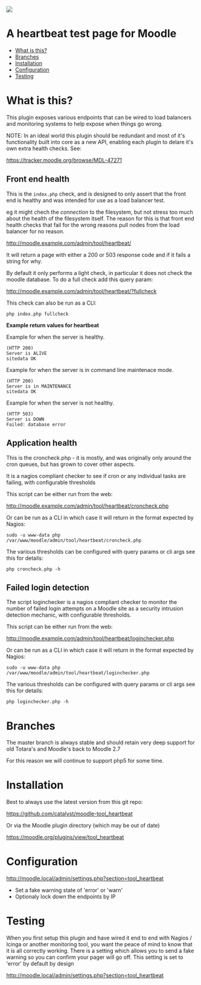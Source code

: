 <a href="https://travis-ci.org/catalyst/moodle-tool_heartbeat">
<img src="https://travis-ci.org/catalyst/moodle-tool_heartbeat.svg?branch=master">
</a>

# A heartbeat test page for Moodle

* [What is this?](#what-is-this)
* [Branches](#branches)
* [Installation](#installation)
* [Configuration](#configuration)
* [Testing](#testing)

# What is this?

This plugin exposes various endpoints that can be wired to load balancers and monitoring systems to help expose when things go wrong.

NOTE: In an ideal world this plugin should be redundant and most of it's functionality built into core as a new API, enabling each plugin to delare it's own extra health checks. See:

https://tracker.moodle.org/browse/MDL-47271


## Front end health

This is the ```index.php``` check, and is designed to only assert that the front end is healthy and was intended for use as a load balancer test.

eg it might chech the *connection* to the filesystem, but not stress too much about the health of the filesystem itself. The reason for this is that front end health checks that fail for the wrong reasons pull nodes from the load balancer for no reason.

http://moodle.example.com/admin/tool/heartbeat/

It will return a page with either a 200 or 503 response code and if it fails a string for why.

By default it only performs a light check, in particular it does not check the moodle database. To do a full check add this query param:

http://moodle.example.com/admin/tool/heartbeat/?fullcheck

This check can also be run as a CLI:

```
php index.php fullcheck
```

**Example return values for heartbeat**

Example for when the server is healthy.
```
(HTTP 200)
Server is ALIVE
sitedata OK
```

Example for when the server is in command line maintenace mode.
```
(HTTP 200)
Server is in MAINTENANCE
sitedata OK
```

Example for when the server is not healthy.
```
(HTTP 503)
Server is DOWN
Failed: database error
```



## Application health

This is the croncheck.php - it is mostly, and was originally only around the cron queues, but has grown to cover other aspects.

It is a nagios compliant checker to see if cron or any individual tasks are failing, with configurable thresholds

This script can be either run from the web:

http://moodle.example.com/admin/tool/heartbeat/croncheck.php

Or can be run as a CLI in which case it will return in the format expected by Nagios:

```
sudo -u www-data php /var/www/moodle/admin/tool/heartbeat/croncheck.php
```

The various thresholds can be configured with query params or cli args see this for details:

```
php croncheck.php -h
```


## Failed login detection

The script loginchecker is a nagios compliant checker to monitor the number of failed login attempts on a Moodle site as a security intrusion detection mechanic, with configurable thresholds.

This script can be either run from the web:

http://moodle.example.com/admin/tool/heartbeat/loginchecker.php

Or can be run as a CLI in which case it will return in the format expected by Nagios:

```
sudo -u www-data php /var/www/moodle/admin/tool/heartbeat/loginchecker.php
```

The various thresholds can be configured with query params or cli args see this for details:

```
php loginchecker.php -h
```

# Branches

The master branch is always stable and should retain very deep support for old Totara's and Moodle's back to Moodle 2.7

For this reason we will continue to support php5 for some time.


# Installation

Best to always use the latest version from this git repo:

https://github.com/catalyst/moodle-tool_heartbeat


Or via the Moodle plugin directory (which may be out of date)

https://moodle.org/plugins/view/tool_heartbeat


# Configuration

http://moodle.local/admin/settings.php?section=tool_heartbeat

* Set a fake warning state of 'error' or 'warn'
* Optionaly lock down the endpoints by IP


# Testing

When you first setup this plugin and have wired it end to end with Nagios / Icinga or another monitoring tool, you want the peace of mind to know that it is all correctly working. There is a setting which allows you to send a fake warning so you can confirm your pager will go off. This setting is set to 'error' by default by design

http://moodle.local/admin/settings.php?section=tool_heartbeat




